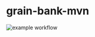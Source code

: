 # grain-bank-mvn
![example workflow](https://github.com/toska05/grain-bank-mvn/actions/workflows/ci.yml/badge.svg)
